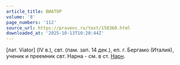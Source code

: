 ```yaml
---
article_title: ВИАТОР
volume: '8'
page_numbers: '112'
source_url: https://pravenc.ru/text/158360.html
downloaded_at: '2025-10-13T10:20:44Z'
---
```


[лат. Viator] (IV в.), свт. (пам. зап. 14 дек.), еп. г. Бергамо (Италия), ученик и преемник свт. Нарна - см. в ст. [Нарн](https://pravenc.ru/text/Нарн.html).
